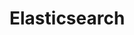 # Elasticsearch

<include repo_url="https://github.com/foliant-docs/foliantcontrib.elasticsearch.git" path="README.md" sethead="2" nohead="true"></include>
